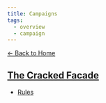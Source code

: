 ```yaml
---
title: Campaigns
tags:
  - overview
  - campaign
---
```


[<- Back to Home](../index.md)

## [The Cracked Facade](./cracked-facade/index.md)

- [Rules](./cracked-facade/rule/index.md)
